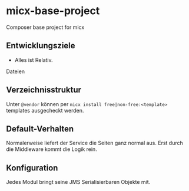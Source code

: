 # micx-base-project
Composer base project for micx

## Entwicklungsziele

- Alles ist Relativ.

Dateien 


## Verzeichnisstruktur

Unter `@vendor` können per `micx install free|non-free:<template>` templates ausgecheckt werden.

## Default-Verhalten

Normalerweise liefert der Service die Seiten ganz normal aus. Erst durch die Middleware kommt die Logik rein.

## Konfiguration

Jedes Modul bringt seine JMS Serialisierbaren Objekte mit.